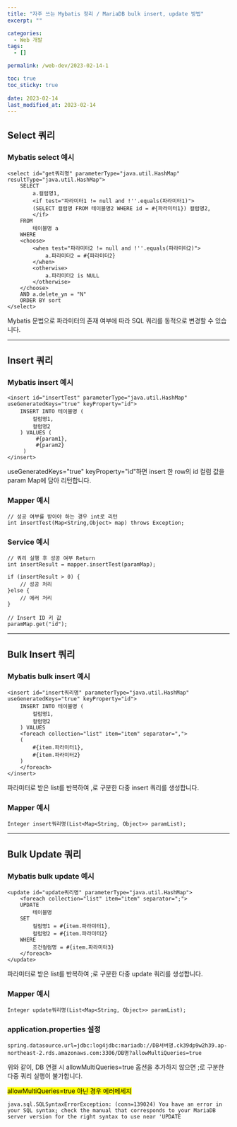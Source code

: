```yaml
---
title: "자주 쓰는 Mybatis 정리 / MariaDB bulk insert, update 방법"
excerpt: ""

categories:
  - Web 개발
tags:
  - []

permalink: /web-dev/2023-02-14-1

toc: true
toc_sticky: true
 
date: 2023-02-14
last_modified_at: 2023-02-14
---
```


## Select 쿼리

### Mybatis select 예시
```
<select id="get쿼리명" parameterType="java.util.HashMap" resultType="java.util.HashMap">
	SELECT
		a.컬럼명1,
		<if test="파라미터1 != null and !''.equals(파라미터1)">
		(SELECT 컬럼명 FROM 테이블명2 WHERE id = #{파라미터1}) 컬럼명2,
		</if>
	FROM
		테이블명 a
	WHERE
	<choose>
		<when test="파라미터2 != null and !''.equals(파라미터2)">
			a.파라미터2 = #{파라미터2}
		</when>
		<otherwise>
			a.파라미터2 is NULL
		</otherwise>
	</choose>
	AND a.delete_yn = "N"
	ORDER BY sort
</select>
```
Mybatis 문법으로 파라미터의 존재 여부에 따라 SQL 쿼리를 동적으로 변경할 수 있습니다.

---

## Insert 쿼리

### Mybatis insert 예시
```
<insert id="insertTest" parameterType="java.util.HashMap" useGeneratedKeys="true" keyProperty="id">
    INSERT INTO 테이블명 (
        컬럼명1,
        컬럼명2
    ) VALUES (
         #{param1},
         #{param2}
     )
</insert>
```
useGeneratedKeys="true" keyProperty="id"하면 insert 한 row의 id 컬럼 값을 param Map에 담아 리턴합니다.

### Mapper 예시
```
// 성공 여부를 받아야 하는 경우 int로 리턴
int insertTest(Map<String,Object> map) throws Exception;
```

### Service 예시
```
// 쿼리 실행 후 성공 여부 Return
int insertResult = mapper.insertTest(paramMap);

if (insertResult > 0) {
	// 성공 처리
}else {
	// 에러 처리
}

// Insert ID 키 값
paramMap.get("id");
```

---

## Bulk Insert 쿼리

### Mybatis bulk insert 예시
```
<insert id="insert쿼리명" parameterType="java.util.HashMap" useGeneratedKeys="true" keyProperty="id">
	INSERT INTO 테이블명 (
		컬럼명1,
		컬럼명2
	) VALUES
	<foreach collection="list" item="item" separator=",">
	(
		#{item.파라미터1},
		#{item.파라미터2}
	)
	</foreach>
</insert>
```
파라미터로 받은 list를 반복하여 ,로 구분한 다중 insert 쿼리를 생성합니다.

### Mapper 예시
```
Integer insert쿼리명(List<Map<String, Object>> paramList);
```

---

## Bulk Update 쿼리

### Mybatis bulk update 예시
```
<update id="update쿼리명" parameterType="java.util.HashMap">
    <foreach collection="list" item="item" separator=";">
    UPDATE
        테이블명
    SET
        컬럼명1 = #{item.파라미터1},
        컬럼명2 = #{item.파라미터2}
    WHERE
        조건컬럼명 = #{item.파라미터3}
    </foreach>
</update>
```
파라미터로 받은 list를 반복하여 ;로 구분한 다중 update 쿼리를 생성합니다.

### Mapper 예시
```
Integer update쿼리명(List<Map<String, Object>> paramList);
```

### application.properties 설정
```
spring.datasource.url=jdbc:log4jdbc:mariadb://DB서버명.ck39dp9w2h39.ap-northeast-2.rds.amazonaws.com:3306/DB명?allowMultiQueries=true
```
위와 같이, DB 연결 시 allowMultiQueries=true 옵션을 추가하지 않으면 ;로 구분한 다중 쿼리 실행이 불가합니다.

<mark>allowMultiQueries=true 아닌 경우 에러메세지</mark>
```
java.sql.SQLSyntaxErrorException: (conn=139024) You have an error in your SQL syntax; check the manual that corresponds to your MariaDB server version for the right syntax to use near 'UPDATE
```
